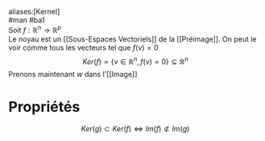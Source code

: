 aliases:[Kernel]\
#man #ba1\
Soit $f:\mathbb{R}^n \to \mathbb{R}^p$\
Le noyau est un [[Sous-Espaces Vectoriels]] de la [[Préimage]]. On peut le voir comme tous les vecteurs tel que $f(v)= 0$
$$Ker(f) = \{v \in \mathbb{R}^n, f(v)=0 \} \subseteq\mathbb{R}^n$$
Prenons maintenant $w$ dans l'[[Image]]

# Propriétés

$$Ker(g)\subset Ker(f)\Leftrightarrow Im(f) \not\subset Im(g)$$
